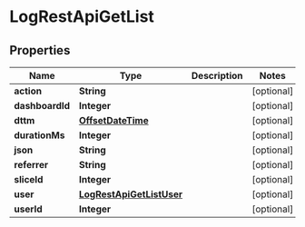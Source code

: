 # LogRestApiGetList

## Properties
Name | Type | Description | Notes
------------ | ------------- | ------------- | -------------
**action** | **String** |  |  [optional]
**dashboardId** | **Integer** |  |  [optional]
**dttm** | [**OffsetDateTime**](OffsetDateTime.md) |  |  [optional]
**durationMs** | **Integer** |  |  [optional]
**json** | **String** |  |  [optional]
**referrer** | **String** |  |  [optional]
**sliceId** | **Integer** |  |  [optional]
**user** | [**LogRestApiGetListUser**](LogRestApiGetListUser.md) |  |  [optional]
**userId** | **Integer** |  |  [optional]
